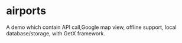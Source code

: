 # airports

A demo which contain API call,Google map view, offline support, local database/storage,  with GetX framework.

